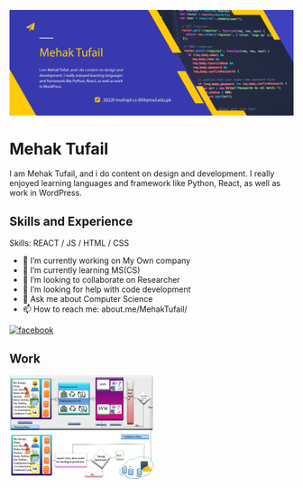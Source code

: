 
![Design and development](https://github.com/MehakTufail1/MehakTufail1/blob/main/banner%20mehak.jpg)
#  Mehak Tufail
I am Mehak Tufail, and i do content on design and development. I really enjoyed learning languages and framework like Python, React, as well as work in WordPress.
## Skills and Experience

Skills:  REACT / JS / HTML / CSS

- 🔭 I’m currently working on My Own company 
- 🌱 I’m currently learning MS(CS) 
- 👯 I’m looking to collaborate on Researcher 
- 🤔 I’m looking for help with code development 
- 💬 Ask me about Computer Science 
- 📫 How to reach me: about.me/MehakTufail/ 


[<img src='https://cdn.jsdelivr.net/npm/simple-icons@3.0.1/icons/facebook.svg' alt='facebook' height='40'>](https://www.facebook.com/mehak.tufail)  
## Work
<img src="https://github.com/MehakTufail1/MehakTufail1/blob/main/fuzzylogic.jpg" width="256">






 


<!---
MehakTufail1/MehakTufail1 is a ✨ special ✨ repository because its `README.md` (this file) appears on your GitHub profile.
You can click the Preview link to take a look at your changes.
--->
